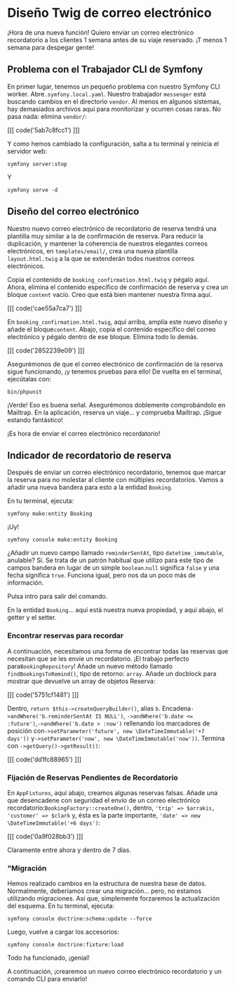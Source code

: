 # Diseño Twig de correo electrónico

¡Hora de una nueva función! Quiero enviar un correo electrónico recordatorio a los clientes 1 semana antes de su viaje reservado. ¡T menos 1 semana para despegar gente!

## Problema con el Trabajador CLI de Symfony

En primer lugar, tenemos un pequeño problema con nuestro Symfony CLI worker. Abre`.symfony.local.yaml`. Nuestro trabajador `messenger` está buscando cambios en el directorio `vendor`. Al menos en algunos sistemas, hay demasiados archivos aquí para monitorizar y ocurren cosas raras. No pasa nada: elimina `vendor/`:

[[[ code('5ab7c8fcc1') ]]]

Y como hemos cambiado la configuración, salta a tu terminal y reinicia el servidor web:

```terminal
symfony server:stop
```

Y

```terminal
symfony serve -d
```

## Diseño del correo electrónico

Nuestro nuevo correo electrónico de recordatorio de reserva tendrá una plantilla muy similar a la de confirmación de reserva. Para reducir la duplicación, y mantener la coherencia de nuestros elegantes correos electrónicos, en `templates/email/`, crea una nueva plantilla `layout.html.twig` a la que se extenderán todos nuestros correos electrónicos.

Copia el contenido de `booking_confirmation.html.twig` y pégalo aquí. Ahora, elimina el contenido específico de confirmación de reserva y crea un bloque `content` vacío. Creo que está bien mantener nuestra firma aquí.

[[[ code('cae55a7ca7') ]]]

En `booking_confirmation.html.twig`, aquí arriba, amplía este nuevo diseño y añade el bloque`content`. Abajo, copia el contenido específico del correo electrónico y pégalo dentro de ese bloque. Elimina todo lo demás.

[[[ code('2852239e09') ]]]

Asegurémonos de que el correo electrónico de confirmación de la reserva sigue funcionando, ¡y tenemos pruebas para ello! De vuelta en el terminal, ejecútalas con:

```terminal
bin/phpunit
```

¡Verde! Eso es buena señal. Asegurémonos doblemente comprobándolo en Mailtrap. En la aplicación, reserva un viaje... y comprueba Mailtrap. ¡Sigue estando fantástico!

¡Es hora de enviar el correo electrónico recordatorio!

## Indicador de recordatorio de reserva

Después de enviar un correo electrónico recordatorio, tenemos que marcar la reserva para no molestar al cliente con múltiples recordatorios. Vamos a añadir una nueva bandera para esto a la entidad `Booking`.

En tu terminal, ejecuta:

```terminal
symfony make:entity Booking
```

¡Uy!

```terminal
symfony console make:entity Booking
```

¿Añadir un nuevo campo llamado `reminderSentAt`, tipo `datetime_immutable`, anulable? Sí. Se trata de un patrón habitual que utilizo para este tipo de campos bandera en lugar de un simple `boolean`.`null` significa `false` y una fecha significa `true`. Funciona igual, pero nos da un poco más de información.

Pulsa intro para salir del comando.

En la entidad `Booking`... aquí está nuestra nueva propiedad, y aquí abajo, el getter y el setter.

### Encontrar reservas para recordar

A continuación, necesitamos una forma de encontrar todas las reservas que necesitan que se les envíe un recordatorio. ¡El trabajo perfecto para`BookingRepository`! Añade un nuevo método llamado `findBookingsToRemind()`, tipo de retorno: `array`. Añade un docblock para mostrar que devuelve un array de objetos Reserva:

[[[ code('5751cf1481') ]]]

Dentro, `return $this->createQueryBuilder()`, alias `b`. Encadena`->andWhere('b.reminderSentAt IS NULL')`, `->andWhere('b.date <= :future')`,`->andWhere('b.date > :now')` rellenando los marcadores de posición con`->setParameter('future', new \DateTimeImmutable('+7 days'))` y`->setParameter('now', new \DateTimeImmutable('now'))`. Termina con `->getQuery()->getResult()`:

[[[ code('dd1fc88965') ]]]

### Fijación de Reservas Pendientes de Recordatorio

En `AppFixtures`, aquí abajo, creamos algunas reservas falsas. Añade una que desencadene con seguridad el envío de un correo electrónico recordatorio:`BookingFactory::createOne()`, dentro, `'trip' => $arrakis, 'customer' => $clark` y, ésta es la parte importante, `'date' => new \DateTimeImmutable('+6 days')`:

[[[ code('0a9f028bb3') ]]]

Claramente entre ahora y dentro de 7 días.

### "Migración

Hemos realizado cambios en la estructura de nuestra base de datos. Normalmente, deberíamos crear una migración... pero, no estamos utilizando migraciones. Así que, simplemente forzaremos la actualización del esquema. En tu terminal, ejecuta:

```terminal
symfony console doctrine:schema:update --force
```

Luego, vuelve a cargar los accesorios:

```terminal
symfony console doctrine:fixture:load
```

Todo ha funcionado, ¡genial!

A continuación, ¡crearemos un nuevo correo electrónico recordatorio y un comando CLI para enviarlo!
